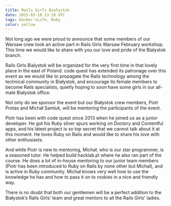 ```yaml
---
title: Rails Girls Białystok
date: 2015-03-10 13:18 UTC
tags: Hacker'sLife, Ruby
color: yellow
---
```

Not long ago we were proud to announce that some members of our Warsaw crew took an active part in Rails Girls Warsaw February workshop. This time we would like to share with you our love and pride of the Bialystok branch.

Rails Girls Bialystok will be organized for the very first time in that lovely place in the east of Poland. code quest has extended its patronage over this event as we would like to propagate the Rails technology among the technical community in Białystok, and encourage its female members to become Rails specialists, quietly hoping to soon have some girls in our all-male Białystok office.

Not only do we sponsor the event but our Białystok crew members, Piotr Protas and Michał Samluk, will be mentoring the participants of the event.

Piotr has been with code quest since 2013 when he joined us as a junior developer. He got his Ruby silver spurs working on Doctory and Contentful apps, and his latest project is so top secret that we cannot talk about it at this moment. He loves Ruby on Rails and would like to share his love with other enthusiasts.

And while Piotr is new to mentoring, Michał, who is our star programmer, is a seasoned tutor. He helped build hacklab.pl where he also ran part of the course. He does a lot of in-house mentoring to our junior team members (Piotr has been introduced to Ruby on Rails by none other but Michal), and is active in Ruby community. Michał knows very well how to use the knowledge he has and how to pass it on to rookies in a nice and friendly way.

There is no doubt that both our gentlemen will be a perfect addition to the Białystok’s Rails Girls’ team and great mentors to all the Rails Girls' ladies.
